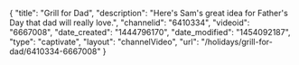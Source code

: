 {
    "title": "Grill for Dad",
    "description": "Here's Sam's great idea for Father's Day that dad will really love.",
    "channelid": "6410334",
    "videoid": "6667008",
    "date_created": "1444796170",
    "date_modified": "1454092187",
    "type": "captivate",
    "layout": "channelVideo",
    "url": "\/holidays\/grill-for-dad\/6410334-6667008"
}